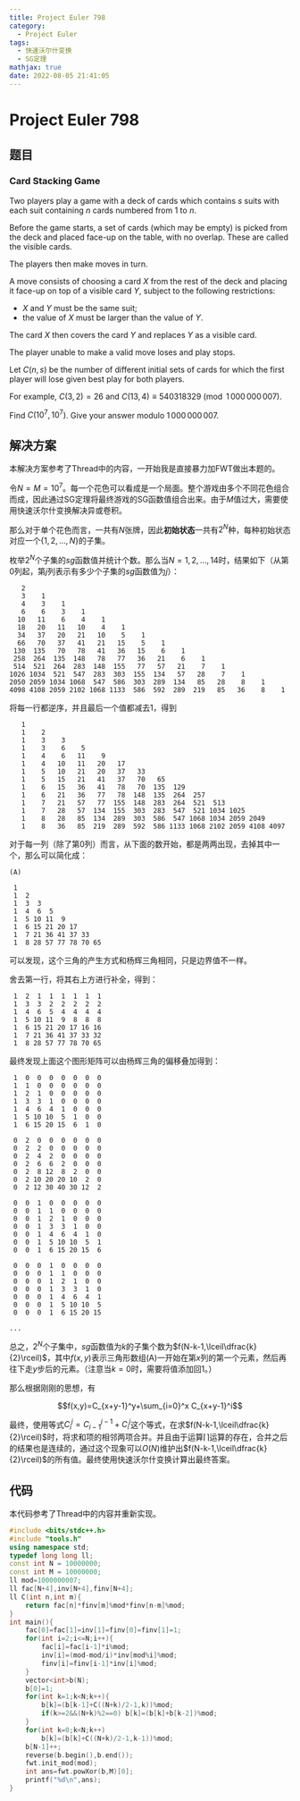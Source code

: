 ```yaml
---
title: Project Euler 798
category:
  - Project Euler
tags:
  - 快速沃尔什变换
  - SG定理
mathjax: true
date: 2022-08-05 21:41:05
---
```


<escape><!-- more --></escape>

# Project Euler 798

## 题目

### Card Stacking Game

Two players play a game with a deck of cards which contains $s$ suits with each suit containing $n$ cards numbered from $1$ to $n$.

Before the game starts, a set of cards (which may be empty) is picked from the deck and placed face-up on the table, with no overlap. These are called the visible cards.

The players then make moves in turn.

A move consists of choosing a card $X$ from the rest of the deck and placing it face-up on top of a visible card $Y$, subject to the following restrictions:

- $X$ and $Y$ must be the same suit;
- the value of $X$ must be larger than the value of $Y$.

The card $X$ then covers the card $Y$ and replaces $Y$ as a visible card.

The player unable to make a valid move loses and play stops.

Let $C(n, s)$ be the number of different initial sets of cards for which the first player will lose given best play for both players.

For example, $C(3, 2) = 26$ and $C(13, 4) \equiv 540318329 \pmod {1\,000\,000\,007}$.

Find $C(10^7, 10^7)$. Give your answer modulo $1\,000\,000\,007$.

## 解决方案

本解决方案参考了Thread中的内容，一开始我是直接暴力加FWT做出本题的。

令$N=M=10^7$。每一个花色可以看成是一个局面。整个游戏由多个不同花色组合而成，因此通过SG定理将最终游戏的SG函数值组合出来。由于$M$值过大，需要使用快速沃尔什变换解决异或卷积。

那么对于单个花色而言，一共有$N$张牌，因此**初始状态**一共有$2^N$种，每种初始状态对应一个$\{1,2,\dots,N\}$的子集。

枚举$2^N$个子集的$sg$函数值并统计个数。那么当$N=1,2,\dots,14$时，结果如下（从第$0$列起，第$j$列表示有多少个子集的$sg$函数值为$j$）：

```
   2
   3    1
   4    3    1
   6    6    3    1
  10   11    6    4    1
  18   20   11   10    4    1
  34   37   20   21   10    5    1
  66   70   37   41   21   15    5    1
 130  135   70   78   41   36   15    6    1
 258  264  135  148   78   77   36   21    6    1
 514  521  264  283  148  155   77   57   21    7    1
1026 1034  521  547  283  303  155  134   57   28    7    1
2050 2059 1034 1068  547  586  303  289  134   85   28    8    1
4098 4108 2059 2102 1068 1133  586  592  289  219   85   36    8    1
```

将每一行都逆序，并且最后一个值都减去$1$，得到

```
   1
   1    2
   1    3    3
   1    3    6    5
   1    4    6   11    9
   1    4   10   11   20   17
   1    5   10   21   20   37   33
   1    5   15   21   41   37   70   65
   1    6   15   36   41   78   70  135  129
   1    6   21   36   77   78  148  135  264  257
   1    7   21   57   77  155  148  283  264  521  513
   1    7   28   57  134  155  303  283  547  521 1034 1025
   1    8   28   85  134  289  303  586  547 1068 1034 2059 2049
   1    8   36   85  219  289  592  586 1133 1068 2102 2059 4108 4097
```

对于每一列（除了第$0$列）而言，从下面的数开始，都是两两出现，去掉其中一个，那么可以简化成：

```
(A)

 1  
 1  2  
 1  3  3  
 1  4  6  5  
 1  5 10 11  9  
 1  6 15 21 20 17 
 1  7 21 36 41 37 33 
 1  8 28 57 77 78 70 65 
```

可以发现，这个三角的产生方式和杨辉三角相同，只是边界值不一样。

舍去第一行，将其右上方进行补全，得到：

```
 1  2  1  1  1  1  1  1
 1  3  3  2  2  2  2  2
 1  4  6  5  4  4  4  4
 1  5 10 11  9  8  8  8
 1  6 15 21 20 17 16 16
 1  7 21 36 41 37 33 32
 1  8 28 57 77 78 70 65 
```

最终发现上面这个图形矩阵可以由杨辉三角的偏移叠加得到：

```
 1  0  0  0  0  0  0  0
 1  1  0  0  0  0  0  0
 1  2  1  0  0  0  0  0 
 1  3  3  1  0  0  0  0 
 1  4  6  4  1  0  0  0 
 1  5 10 10  5  1  0  0 
 1  6 15 20 15  6  1  0

 0  2  0  0  0  0  0  0
 0  2  2  0  0  0  0  0
 0  2  4  2  0  0  0  0
 0  2  6  6  2  0  0  0
 0  2  8 12  8  2  0  0
 0  2 10 20 20 10  2  0
 0  2 12 30 40 30 12  2

 0  0  1  0  0  0  0  0
 0  0  1  1  0  0  0  0
 0  0  1  2  1  0  0  0
 0  0  1  3  3  1  0  0
 0  0  1  4  6  4  1  0
 0  0  1  5 10 10  5  1
 0  0  1  6 15 20 15  6

 0  0  0  1  0  0  0  0
 0  0  0  1  1  0  0  0
 0  0  0  1  2  1  0  0
 0  0  0  1  3  3  1  0
 0  0  0  1  4  6  4  1
 0  0  0  1  5 10 10  5
 0  0  0  1  6 15 20 15

...
```

总之，$2^N$个子集中，$sg$函数值为$k$的子集个数为$f(N-k-1,\lceil\dfrac{k}{2}\rceil)$，其中$f(x,y)$表示三角形数组(A)一开始在第$x$列的第一个元素，然后再往下走$y$步后的元素。（注意当$k=0$时，需要将值添加回$1$。）

那么根据刚刚的思想，有

$$f(x,y)=C_{x+y-1}^y+\sum_{i=0}^x C_{x+y-1}^i$$

最终，使用等式$C_i^j=C_{i-1}^{j-1}+C_i^j$这个等式，在求$f(N-k-1,\lceil\dfrac{k}{2}\rceil)$时，将求和项的相邻两项合并。并且由于运算$\lceil\rceil$运算的存在，合并之后的结果也是连续的，通过这个现象可以$O(N)$维护出$f(N-k-1,\lceil\dfrac{k}{2}\rceil)$的所有值。最终使用快速沃尔什变换计算出最终答案。

## 代码

本代码参考了Thread中的内容并重新实现。

```C++
#include <bits/stdc++.h>
#include "tools.h"
using namespace std;
typedef long long ll;
const int N = 10000000;
const int M = 10000000;
ll mod=1000000007;
ll fac[N+4],inv[N+4],finv[N+4];
ll C(int n,int m){
    return fac[n]*finv[m]%mod*finv[n-m]%mod;
}
int main(){
    fac[0]=fac[1]=inv[1]=finv[0]=finv[1]=1;
    for(int i=2;i<=N;i++){
        fac[i]=fac[i-1]*i%mod;
        inv[i]=(mod-mod/i)*inv[mod%i]%mod;
        finv[i]=finv[i-1]*inv[i]%mod;
    }
    vector<int>b(N);
    b[0]=1;
    for(int k=1;k<N;k++){
        b[k]=(b[k-1]+C((N+k)/2-1,k))%mod;
        if(k>=2&&(N+k)%2==0) b[k]=(b[k]+b[k-2])%mod;
    }
    for(int k=0;k<N;k++)
        b[k]=(b[k]+C((N+k)/2-1,k-1))%mod;
    b[N-1]++;
    reverse(b.begin(),b.end());
    fwt.init_mod(mod);
    int ans=fwt.powXor(b,M)[0];
    printf("%d\n",ans);
}

```
